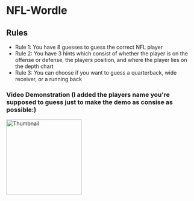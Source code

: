 # NFL-Wordle

## Rules

- Rule 1: You have 8 guesses to guess the correct NFL player
- Rule 2: You have 3 hints which consist of whether the player is on the offense or defense, the players position, and where the player lies on the depth chart 
- Rule 3: You can choose if you want to guess a quarterback, wide receiver, or a running back

### Video Demonstration (I added the players name you're supposed to guess just to make the demo as consise as possible:)

<a href="https://youtu.be/-OwFQcS6Rvc">
  <img src="https://cdn.freebiesupply.com/logos/large/2x/nfl-1-logo-png-transparent.png" alt="Thumbnail" width="200" height="200">
</a>

